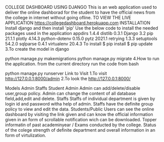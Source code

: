COLLEGE DASHBOARD USING DJANGO
This is an web application used to deliver the online dashborad for the student to have the official news from the college in internet without going ofline.
TO VIEW THE LIVE APPLICATION https://collegedashboard.herokuapp.com
INSTALLATION
Install django and then install 'pip'
Use the below code to install the needed packages used in the application
appdirs          1.4.4
distlib          0.3.1
Django           3.2
pip              21.1.1
plotly           4.14.3
python-dotenv    0.15.0
pytz             2021.1
retrying         1.3.3
setuptools       54.2.0
sqlparse         0.4.1
virtualenv       20.4.3
To install
$ pip install
 $ pip update
3.To create the model in django

python manage.py makemigrations
python manage.py migrate
4.How to run the application. from the current directory run the code from bash

python manage.py runserver
Link to Visit
1.To visit http://127.0.0.1:8000/admin 2.To look the http://127.0.0.1:8000/

Models
Admin
Staffs
Student
Admin
Admin can add/delete/disable user,group policy.
Admin can change the content of all database field,add,edit and delete.
Staffs
Staffs of individual department is given by login id and password witha help of admin.
Staffs have the definite group policy to view and edit the data.
Students/Public
Users can see the online dashboard by visiting the link given and can know the official information given in an form of scrollable notification wich can be downloaded.
Topper informatin of past academinyear / Exams conducted by the college.
Status of the colege strength of definite department and overall information in an form of virtulization.
